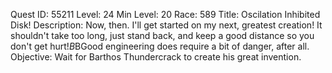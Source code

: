 Quest ID: 55211
Level: 24
Min Level: 20
Race: 589
Title: Oscilation Inhibited Disk!
Description: Now, then. I'll get started on my next, greatest creation! It shouldn't take too long, just stand back, and keep a good distance so you don't get hurt!$B$BGood engineering does require a bit of danger, after all.
Objective: Wait for Barthos Thundercrack to create his great invention.
